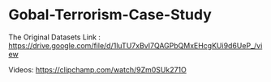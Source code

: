 # Gobal-Terrorism-Case-Study

The Original Datasets Link : https://drive.google.com/file/d/1luTU7xBvI7QAGPbQMxEHcgKUi9d6UeP_/view


Videos: https://clipchamp.com/watch/9Zm0SUk271O

